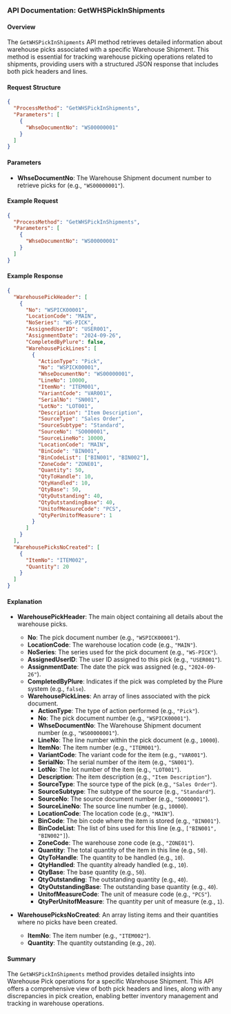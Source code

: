 ### API Documentation: GetWHSPickInShipments

#### Overview
The `GetWHSPickInShipments` API method retrieves detailed information about warehouse picks associated with a specific Warehouse Shipment. This method is essential for tracking warehouse picking operations related to shipments, providing users with a structured JSON response that includes both pick headers and lines.

#### Request Structure
```json
{
  "ProcessMethod": "GetWHSPickInShipments",
  "Parameters": [
    {
      "WhseDocumentNo": "WS00000001"
    }
  ]
}
```

#### Parameters
- **WhseDocumentNo**: The Warehouse Shipment document number to retrieve picks for (e.g., `"WS00000001"`).

#### Example Request
```json
{
  "ProcessMethod": "GetWHSPickInShipments",
  "Parameters": [
    {
      "WhseDocumentNo": "WS00000001"
    }
  ]
}
```

#### Example Response
```json
{
  "WarehousePickHeader": [
    {
      "No": "WSPICK00001",
      "LocationCode": "MAIN",
      "NoSeries": "WS-PICK",
      "AssignedUserID": "USER001",
      "AssignmentDate": "2024-09-26",
      "CompletedByPlure": false,
      "WarehousePickLines": [
        {
          "ActionType": "Pick",
          "No": "WSPICK00001",
          "WhseDocumentNo": "WS00000001",
          "LineNo": 10000,
          "ItemNo": "ITEM001",
          "VariantCode": "VAR001",
          "SerialNo": "SN001",
          "LotNo": "LOT001",
          "Description": "Item Description",
          "SourceType": "Sales Order",
          "SourceSubtype": "Standard",
          "SourceNo": "SO000001",
          "SourceLineNo": 10000,
          "LocationCode": "MAIN",
          "BinCode": "BIN001",
          "BinCodeList": ["BIN001", "BIN002"],
          "ZoneCode": "ZONE01",
          "Quantity": 50,
          "QtyToHandle": 10,
          "QtyHandled": 10,
          "QtyBase": 50,
          "QtyOutstanding": 40,
          "QtyOutstandingBase": 40,
          "UnitofMeasureCode": "PCS",
          "QtyPerUnitofMeasure": 1
        }
      ]
    }
  ],
  "WarehousePicksNoCreated": [
    {
      "ItemNo": "ITEM002",
      "Quantity": 20
    }
  ]
}
```

#### Explanation
- **WarehousePickHeader**: The main object containing all details about the warehouse picks.
  - **No**: The pick document number (e.g., `"WSPICK00001"`).
  - **LocationCode**: The warehouse location code (e.g., `"MAIN"`).
  - **NoSeries**: The series used for the pick document (e.g., `"WS-PICK"`).
  - **AssignedUserID**: The user ID assigned to this pick (e.g., `"USER001"`).
  - **AssignmentDate**: The date the pick was assigned (e.g., `"2024-09-26"`).
  - **CompletedByPlure**: Indicates if the pick was completed by the Plure system (e.g., `false`).
  - **WarehousePickLines**: An array of lines associated with the pick document.
    - **ActionType**: The type of action performed (e.g., `"Pick"`).
    - **No**: The pick document number (e.g., `"WSPICK00001"`).
    - **WhseDocumentNo**: The Warehouse Shipment document number (e.g., `"WS00000001"`).
    - **LineNo**: The line number within the pick document (e.g., `10000`).
    - **ItemNo**: The item number (e.g., `"ITEM001"`).
    - **VariantCode**: The variant code for the item (e.g., `"VAR001"`).
    - **SerialNo**: The serial number of the item (e.g., `"SN001"`).
    - **LotNo**: The lot number of the item (e.g., `"LOT001"`).
    - **Description**: The item description (e.g., `"Item Description"`).
    - **SourceType**: The source type of the pick (e.g., `"Sales Order"`).
    - **SourceSubtype**: The subtype of the source (e.g., `"Standard"`).
    - **SourceNo**: The source document number (e.g., `"SO000001"`).
    - **SourceLineNo**: The source line number (e.g., `10000`).
    - **LocationCode**: The location code (e.g., `"MAIN"`).
    - **BinCode**: The bin code where the item is stored (e.g., `"BIN001"`).
    - **BinCodeList**: The list of bins used for this line (e.g., `["BIN001", "BIN002"]`).
    - **ZoneCode**: The warehouse zone code (e.g., `"ZONE01"`).
    - **Quantity**: The total quantity of the item in this line (e.g., `50`).
    - **QtyToHandle**: The quantity to be handled (e.g., `10`).
    - **QtyHandled**: The quantity already handled (e.g., `10`).
    - **QtyBase**: The base quantity (e.g., `50`).
    - **QtyOutstanding**: The outstanding quantity (e.g., `40`).
    - **QtyOutstandingBase**: The outstanding base quantity (e.g., `40`).
    - **UnitofMeasureCode**: The unit of measure code (e.g., `"PCS"`).
    - **QtyPerUnitofMeasure**: The quantity per unit of measure (e.g., `1`).

- **WarehousePicksNoCreated**: An array listing items and their quantities where no picks have been created.
  - **ItemNo**: The item number (e.g., `"ITEM002"`).
  - **Quantity**: The quantity outstanding (e.g., `20`).

#### Summary
The `GetWHSPickInShipments` method provides detailed insights into Warehouse Pick operations for a specific Warehouse Shipment. This API offers a comprehensive view of both pick headers and lines, along with any discrepancies in pick creation, enabling better inventory management and tracking in warehouse operations.